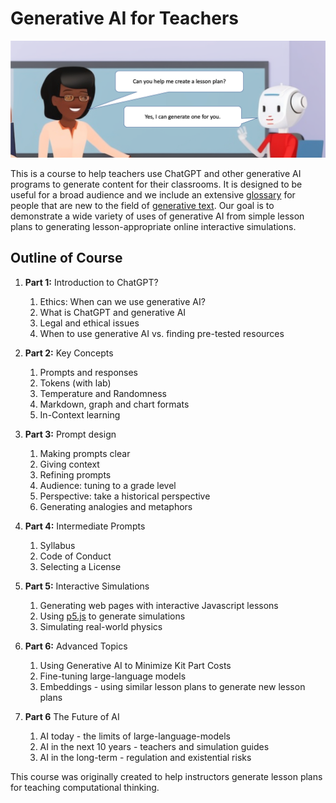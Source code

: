 # Generative AI for Teachers

![Banner](./img/banner.png)

This is a course to help teachers use ChatGPT and other generative AI programs to generate content for their classrooms.  It is designed to be useful for a broad audience and we include an extensive [glossary](glossary.md) for people that are new to the field of [generative text](#generative-text).  Our goal is to demonstrate a wide variety of uses of generative AI from simple lesson plans to generating lesson-appropriate online interactive simulations.

## Outline of Course

1. **Part 1:** Introduction to ChatGPT?
    1. Ethics: When can we use generative AI?
    2. What is ChatGPT and generative AI
    3. Legal and ethical issues
    4. When to use generative AI vs. finding pre-tested resources
2. **Part 2:** Key Concepts
    1. Prompts and responses
    2. Tokens (with lab)
    3. Temperature and Randomness
    4. Markdown, graph and chart formats
    5. In-Context learning 
3. **Part 3:** Prompt design
    1. Making prompts clear
    2. Giving context
    3. Refining prompts
    4. Audience: tuning to a grade level
    5. Perspective: take a historical perspective
    6. Generating analogies and metaphors
4. **Part 4:** Intermediate Prompts
    1. Syllabus
    2. Code of Conduct
    3. Selecting a License
5. **Part 5:** Interactive Simulations

    1. Generating web pages with interactive Javascript lessons
    2. Using [p5.js](./demos/p5/index.md) to generate simulations
    3. Simulating real-world physics

6. **Part 6:** Advanced Topics
    1. Using Generative AI to Minimize Kit Part Costs
    2. Fine-tuning large-language models
    3. Embeddings - using similar lesson plans to generate new lesson plans
 
 7. **Part 6** The Future of AI
    1. AI today - the limits of large-language-models
    2. AI in the next 10 years - teachers and simulation guides
    3. AI in the long-term - regulation and existential risks

This course was originally created to help instructors generate lesson plans for teaching computational thinking.